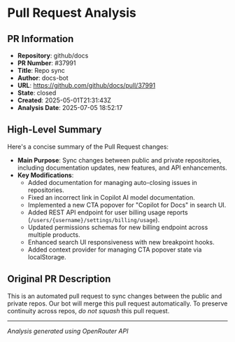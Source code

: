 # Pull Request Analysis

## PR Information
- **Repository**: github/docs
- **PR Number**: #37991
- **Title**: Repo sync
- **Author**: docs-bot
- **URL**: https://github.com/github/docs/pull/37991
- **State**: closed
- **Created**: 2025-05-01T21:31:43Z
- **Analysis Date**: 2025-07-05 18:52:17

## High-Level Summary

Here's a concise summary of the Pull Request changes:

- **Main Purpose**: Sync changes between public and private repositories, including documentation updates, new features, and API enhancements.
- **Key Modifications**:
  - Added documentation for managing auto-closing issues in repositories.
  - Fixed an incorrect link in Copilot AI model documentation.
  - Implemented a new CTA popover for "Copilot for Docs" in search UI.
  - Added REST API endpoint for user billing usage reports (`/users/{username}/settings/billing/usage`).
  - Updated permissions schemas for new billing endpoint across multiple products.
  - Enhanced search UI responsiveness with new breakpoint hooks.
  - Added context provider for managing CTA popover state via localStorage.

## Original PR Description


This is an automated pull request to sync changes between the public and private repos.
Our bot will merge this pull request automatically.
To preserve continuity across repos, _do not squash_ this pull request.


---
*Analysis generated using OpenRouter API*
